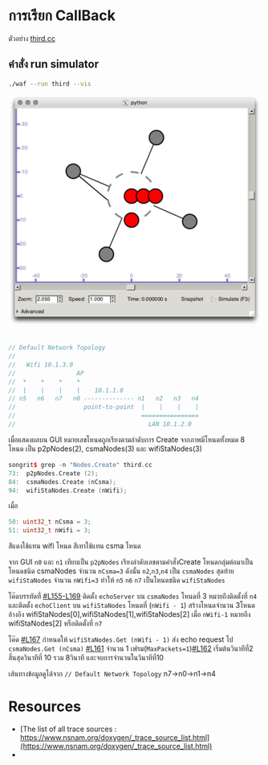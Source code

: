 # การเรียก CallBack
ตัวอย่าง [third.cc](src/third.cc)
## คำสั่ง run simulator
```bash
./waf --run third --vis
```

![third.cc](images/third-1.jpg)

```c++

// Default Network Topology
//
//   Wifi 10.1.3.0
//                 AP
//  *    *    *    *
//  |    |    |    |    10.1.1.0
// n5   n6   n7   n0 -------------- n1   n2   n3   n4
//                   point-to-point  |    |    |    |
//                                   ================
//                                     LAN 10.1.2.0
```

เมื่อแสดงผลบน GUI หมายเลขโหนดถูกเรียงตามลำดับการ Create จากภาพมีโหนดทั้งหมด 8 โหนด เป็น p2pNodes(2), csmaNodes(3) และ wifiStaNodes(3)

```c++
songrit$ grep -n "Nodes.Create" third.cc
73:  p2pNodes.Create (2);
84:  csmaNodes.Create (nCsma);
94:  wifiStaNodes.Create (nWifi);
```
เมื่อ

```c++
50: uint32_t nCsma = 3;
51: uint32_t nWifi = 3;
```

สีแดงใช้แทน wifi โหนด สีเทาใช้แทน csma โหนด

จาก GUI  `n0` และ `n1` เทียบเป็น `p2pNodes` เรียงลำดับเลขตามคำสั่งCreate โหนดกลุ่มต่อมาเป็นโหนดชนิด csmaNodes จำนวน `nCsma=3` ดังนั้น `n2`,`n3`,`n4` เป็น `csmaNodes` สุดท้าย `wifiStaNodes` จำนวน `nWifi=3` ทำให้ `n5` `n6` `n7` เป็นโหนดชนิด `wifiStaNodes`

โค๊ดบรรทัดที่ [#L155-L169](https://github.com/NS3CO/tutorial/blob/master/code/third.cc#L155-L169) ติดตั้ง `echoServer` บน `csmaNodes` โหนดที่ 3 หมายถึงติดตั้งที่ `n4` และติดตั้ง `echoClient` บน `wifiStaNodes` โหนดที่ (`nWifi - 1`) สร้างโหนดจำนวน 3โหนดอ้างอิง wifiStaNodes[0],wifiStaNodes[1],wifiStaNodes[2] เมื่อ `nWifi-1` หมายถึง wifiStaNodes[2] หรือติดตั้งที่ `n7`

โค๊ด [#L167](https://github.com/NS3CO/tutorial/blob/master/code/third.cc#L167) กำหนดให้ `wifiStaNodes.Get (nWifi - 1)` ส่ง echo request ไป `csmaNodes.Get (nCsma)` [#L161](https://github.com/NS3CO/tutorial/blob/master/code/third.cc#L161) จำนวน 1 เฟรม(`MaxPackets=1`)[#L162](https://github.com/NS3CO/tutorial/blob/master/code/third.cc#L162) เริ่มต้นวินาทีที่2 สิ้นสุดวินาทีที่ 10 รวม 8วินาที และจบการจำนวนในวินาทีที่10

เส้นทางข้อมูลดูได้จาก `// Default Network Topology` n7->n0->n1->n4

# Resources
* [The list of all trace sources : https://www.nsnam.org/doxygen/_trace_source_list.html](https://www.nsnam.org/doxygen/_trace_source_list.html)
*
